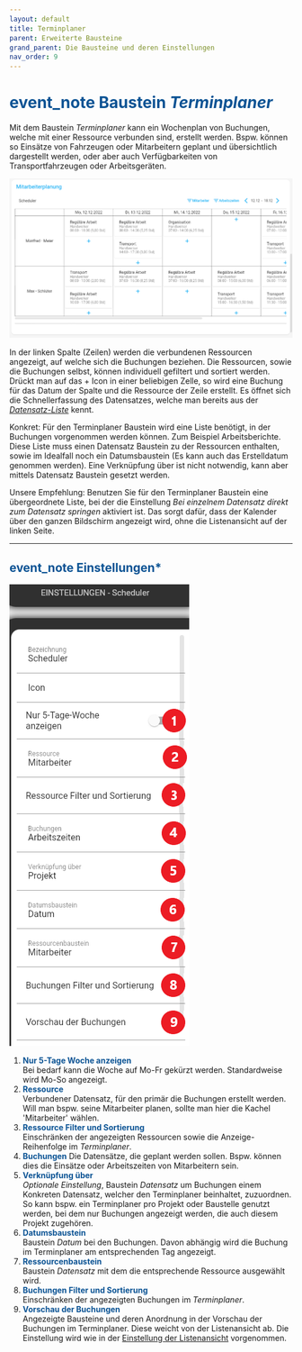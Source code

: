 ```yaml
---
layout: default
title: Terminplaner
parent: Erweiterte Bausteine
grand_parent: Die Bausteine und deren Einstellungen
nav_order: 9
---
```


# <span style="color:#0b5394"><span class="material-icons">event_note</span> **Baustein _Terminplaner_**</span>

Mit dem Baustein _Terminplaner_ kann ein Wochenplan von Buchungen, welche mit einer Ressource verbunden sind, erstellt werden.
Bspw. können so Einsätze von Fahrzeugen oder Mitarbeitern geplant und übersichtlich dargestellt werden, oder aber auch Verfügbarkeiten
von Transportfahrzeugen oder Arbeitsgeräten.

![1scheduler](\assets\record-spec-settings\1scheduler.png '1scheduler')

In der linken Spalte (Zeilen) werden die verbundenen Ressourcen angezeigt, auf welche sich die Buchungen beziehen.
Die Ressourcen, sowie die Buchungen selbst, können individuell gefiltert und sortiert werden.
Drückt man auf das + Icon in einer beliebigen Zelle, so wird eine Buchung für das Datum der Spalte und die Ressource der Zeile erstellt.
Es öffnet sich die Schnellerfassung des Datensatzes, welche man bereits aus der [_Datensatz-Liste_](/docs/record-spec-settings/grand-child-expanded/record-list.html) kennt.

Konkret:
Für den Terminplaner Baustein wird eine Liste benötigt, in der Buchungen vorgenommen werden können. Zum Beispiel Arbeitsberichte.
Diese Liste muss einen Datensatz Baustein zu der Ressourcen enthalten, sowie im Idealfall noch ein Datumsbaustein (Es kann auch das Erstelldatum genommen werden).
Eine Verknüpfung über ist nicht notwendig, kann aber mittels Datensatz Baustein gesetzt werden.

Unsere Empfehlung:
Benutzen Sie für den Terminplaner Baustein eine übergeordnete Liste, bei der die Einstellung _Bei einzelnem Datensatz direkt zum Datensatz springen_ aktiviert ist.
Das sorgt dafür, dass der Kalender über den ganzen Bildschirm angezeigt wird, ohne die Listenansicht auf der linken Seite.

---

## <span style="color:#0b5394"><span class="material-icons">event_note</span> **Einstellungen\***</span>

![2scheduler](\assets\record-spec-settings\2scheduler.png '2scheduler')

1. <span style="color:#0b5394">**Nur 5-Tage Woche anzeigen**</span>  
   Bei bedarf kann die Woche auf Mo-Fr gekürzt werden. Standardweise wird Mo-So angezeigt.
2. <span style="color:#0b5394">**Ressource**</span>  
   Verbundener Datensatz, für den primär die Buchungen erstellt werden. Will man bspw. seine Mitarbeiter planen, sollte man hier die Kachel 'Mitarbeiter' wählen.
3. <span style="color:#0b5394">**Ressource Filter und Sortierung**</span>  
   Einschränken der angezeigten Ressourcen sowie die Anzeige-Reihenfolge im _Terminplaner_.
4. <span style="color:#0b5394">**Buchungen**</span>
   Die Datensätze, die geplant werden sollen. Bspw. können dies die Einsätze oder Arbeitszeiten von Mitarbeitern sein.
5. <span style="color:#0b5394">**Verknüpfung über**</span>  
   _Optionale Einstellung_, Baustein _Datensatz_ um Buchungen einem Konkreten Datensatz, welcher den Terminplaner beinhaltet, zuzuordnen. So kann bspw. ein Terminplaner pro Projekt oder Baustelle genutzt werden, bei dem nur Buchungen angezeigt werden, die auch diesem Projekt zugehören.
6. <span style="color:#0b5394">**Datumsbaustein**</span>  
   Baustein _Datum_ bei den Buchungen. Davon abhängig wird die Buchung im Terminplaner am entsprechenden Tag angezeigt.
7. <span style="color:#0b5394">**Ressourcenbaustein**</span>  
   Baustein _Datensatz_ mit dem die entsprechende Ressource ausgewählt wird.
8. <span style="color:#0b5394">**Buchungen Filter und Sortierung**</span>  
   Einschränken der angezeigten Buchungen im _Terminplaner_.
9. <span style="color:#0b5394">**Vorschau der Buchungen**</span>  
   Angezeigte Bausteine und deren Anordnung in der Vorschau der Buchungen im Terminplaner. Diese weicht von der Listenansicht ab.
   Die Einstellung wird wie in der [Einstellung der Listenansicht](/docs/design-mode-settings.html#designmodus-liste) vorgenommen.
